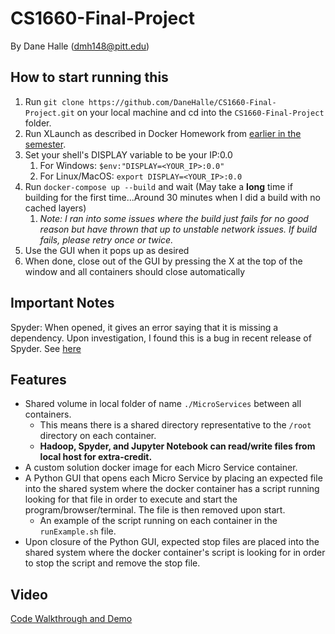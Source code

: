 # CS1660-Final-Project

By Dane Halle (dmh148@pitt.edu)

## How to start running this

1. Run `git clone https://github.com/DaneHalle/CS1660-Final-Project.git` on your local machine and cd into the `CS1660-Final-Project` folder.
2. Run XLaunch as described in Docker Homework from [earlier in the semester](https://dev.to/darksmile92/run-gui-app-in-linux-docker-container-on-windows-host-4kde).
3. Set your shell's DISPLAY variable to be your IP:0.0
	1. For Windows: `$env:"DISPLAY=<YOUR_IP>:0.0"`
	2. For Linux/MacOS: `export DISPLAY=<YOUR_IP>:0.0`
4. Run `docker-compose up --build` and wait (May take a **long** time if building for the first time...Around 30 minutes when I did a build with no cached layers)
	1. *Note: I ran into some issues where the build just fails for no good reason but have thrown that up to unstable network issues. If build fails, please retry once or twice.*
5. Use the GUI when it pops up as desired
6. When done, close out of the GUI by pressing the X at the top of the window and all containers should close automatically

## Important Notes

Spyder: When opened, it gives an error saying that it is missing a dependency. Upon investigation, I found this is a bug in recent release of Spyder. See [here](https://stackoverflow.com/questions/66983909/you-have-missing-dependencies-mandatory-spyder-kernels-2-0-1-2-1-0-2-0)

## Features 

- Shared volume in local folder of name `./MicroServices` between all containers.
	- This means there is a shared directory representative to the `/root` directory on each container.
	- **Hadoop, Spyder, and Jupyter Notebook can read/write files from local host for extra-credit.**
- A custom solution docker image for each Micro Service container.
- A Python GUI that opens each Micro Service by placing an expected file into the shared system where the docker container has a script running looking for that file in order to execute and start the program/browser/terminal. The file is then removed upon start. 
	- An example of the script running on each container in the `runExample.sh` file.
- Upon closure of the Python GUI, expected stop files are placed into the shared system where the docker container's script is looking for in order to stop the script and remove the stop file. 

## Video 

[Code Walkthrough and Demo](https://pitt-my.sharepoint.com/:v:/g/personal/dmh148_pitt_edu/Efu2fplOHkhJu5qXP-RhIF8BCYrX5IMaeOat_ZM9ZjGP8w?e=oFsSkS)